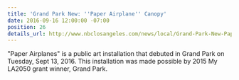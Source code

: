 ```yaml
---
title: 'Grand Park New: ''Paper Airplane'' Canopy'
date: 2016-09-16 12:00:00 -07:00
position: 26
details_url: http://www.nbclosangeles.com/news/local/Grand-Park-New-Paper-Airplane-Canopy-393769601.html
---
```


"Paper Airplanes" is a public art installation that debuted in Grand Park on Tuesday, Sept 13, 2016. This installation was made possible by 2015 My LA2050 grant winner, Grand Park.

